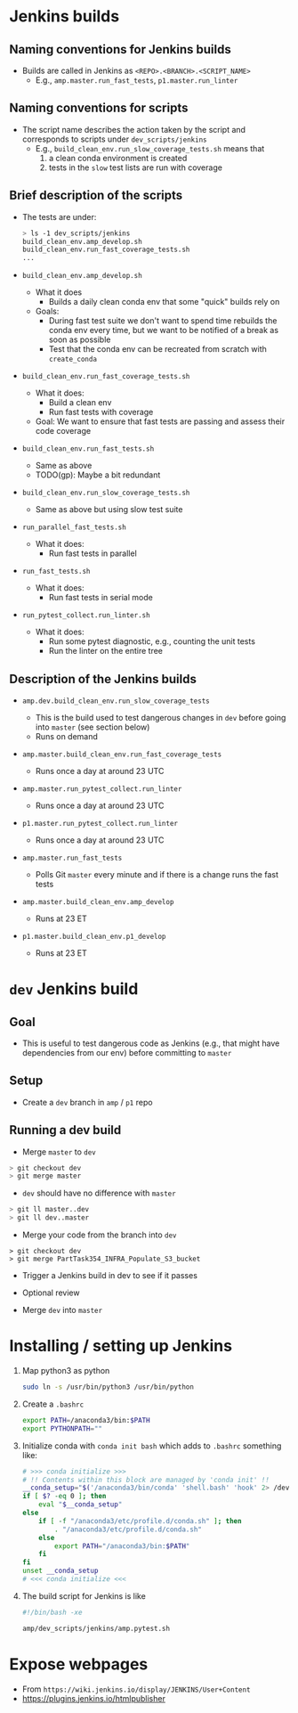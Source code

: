 <!--ts-->
<!--te-->

# Jenkins builds

## Naming conventions for Jenkins builds
- Builds are called in Jenkins as `<REPO>.<BRANCH>.<SCRIPT_NAME>`
    - E.g., `amp.master.run_fast_tests`, `p1.master.run_linter`

## Naming conventions for scripts
- The script name describes the action taken by the script and corresponds to
  scripts under `dev_scripts/jenkins`
    - E.g., `build_clean_env.run_slow_coverage_tests.sh` means that
        1) a clean conda environment is created
        2) tests in the `slow` test lists are run with coverage

## Brief description of the scripts
- The tests are under:
    ```bash
    > ls -1 dev_scripts/jenkins
    build_clean_env.amp_develop.sh
    build_clean_env.run_fast_coverage_tests.sh
    ...
    ```

- `build_clean_env.amp_develop.sh`
    - What it does
        - Builds a daily clean conda env that some "quick" builds rely on
    - Goals:
        - During fast test suite we don't want to spend time rebuilds the conda
          env every time, but we want to be notified of a break as soon as
          possible
        - Test that the conda env can be recreated from scratch with
          `create_conda`

- `build_clean_env.run_fast_coverage_tests.sh`
    - What it does:
        - Build a clean env
        - Run fast tests with coverage
    - Goal: We want to ensure that fast tests are passing and assess their code
      coverage

- `build_clean_env.run_fast_tests.sh`
    - Same as above
    - TODO(gp): Maybe a bit redundant

- `build_clean_env.run_slow_coverage_tests.sh`
    - Same as above but using slow test suite

- `run_parallel_fast_tests.sh`
    - What it does:
        - Run fast tests in parallel

- `run_fast_tests.sh`
    - What it does:
        - Run fast tests in serial mode

- `run_pytest_collect.run_linter.sh`
    - What it does:
        - Run some pytest diagnostic, e.g., counting the unit tests
        - Run the linter on the entire tree

## Description of the Jenkins builds

- `amp.dev.build_clean_env.run_slow_coverage_tests`
    - This is the build used to test dangerous changes in `dev` before going into
      `master` (see section below)
    - Runs on demand

- `amp.master.build_clean_env.run_fast_coverage_tests`
    - Runs once a day at around 23 UTC

- `amp.master.run_pytest_collect.run_linter`
    - Runs once a day at around 23 UTC

- `p1.master.run_pytest_collect.run_linter`
    - Runs once a day at around 23 UTC

- `amp.master.run_fast_tests`
    - Polls Git `master` every minute and if there is a change runs the fast tests

- `amp.master.build_clean_env.amp_develop`
    - Runs at 23 ET

- `p1.master.build_clean_env.p1_develop`
    - Runs at 23 ET

# `dev` Jenkins build

## Goal

- This is useful to test dangerous code as Jenkins (e.g., that might have
  dependencies from our env) before committing to `master`

## Setup

- Create a `dev` branch in `amp` / `p1` repo

## Running a dev build

- Merge `master` to `dev`
```bash
> git checkout dev
> git merge master
```

- `dev` should have no difference with `master`
```bash
> git ll master..dev
> git ll dev..master
```

- Merge your code from the branch into `dev`
```
> git checkout dev
> git merge PartTask354_INFRA_Populate_S3_bucket
```

- Trigger a Jenkins build in dev to see if it passes

- Optional review

- Merge `dev` into `master`

# Installing / setting up Jenkins

1) Map python3 as python
    ```bash
    sudo ln -s /usr/bin/python3 /usr/bin/python
    ```

2) Create a `.bashrc`
    ```bash
    export PATH=/anaconda3/bin:$PATH
    export PYTHONPATH=""
    ```

3) Initialize conda with `conda init bash` which adds to `.bashrc` something like:
    ```bash
    # >>> conda initialize >>>
    # !! Contents within this block are managed by 'conda init' !!
    __conda_setup="$('/anaconda3/bin/conda' 'shell.bash' 'hook' 2> /dev/null)"
    if [ $? -eq 0 ]; then
        eval "$__conda_setup"
    else
        if [ -f "/anaconda3/etc/profile.d/conda.sh" ]; then
            . "/anaconda3/etc/profile.d/conda.sh"
        else
            export PATH="/anaconda3/bin:$PATH"
        fi
    fi
    unset __conda_setup
    # <<< conda initialize <<<
    ```

4) The build script for Jenkins is like
    ```bash
    #!/bin/bash -xe

    amp/dev_scripts/jenkins/amp.pytest.sh
    ```

# Expose webpages

- From `https://wiki.jenkins.io/display/JENKINS/User+Content`
- https://plugins.jenkins.io/htmlpublisher
